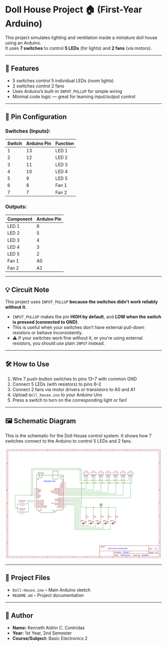 # Doll House Project 🏠 (First-Year Arduino)

This project simulates lighting and ventilation inside a miniature doll house using an Arduino.  
It uses **7 switches** to control **5 LEDs** (for lights) and **2 fans** (via motors).

---

## 🧠 Features

- 5 switches control 5 individual LEDs (room lights)
- 2 switches control 2 fans
- Uses Arduino’s built-in `INPUT_PULLUP` for simple wiring
- Minimal code logic — great for learning input/output control

---

## 🔌 Pin Configuration

### Switches (Inputs):
| Switch | Arduino Pin | Function     |
|--------|-------------|--------------|
| 1      | 13          | LED 1        |
| 2      | 12          | LED 2        |
| 3      | 11          | LED 3        |
| 4      | 10          | LED 4        |
| 5      | 9           | LED 5        |
| 6      | 8           | Fan 1        |
| 7      | 7           | Fan 2        |

### Outputs:
| Component | Arduino Pin |
|-----------|-------------|
| LED 1     | 6           |
| LED 2     | 5           |
| LED 3     | 4           |
| LED 4     | 3           |
| LED 5     | 2           |
| Fan 1     | A0          |
| Fan 2     | A1          |

---

## 💡 Circuit Note

This project uses `INPUT_PULLUP` **because the switches didn't work reliably without it.**

- `INPUT_PULLUP` makes the pin **HIGH by default**, and **LOW when the switch is pressed (connected to GND)**.
- This is useful when your switches don’t have external pull-down resistors or behave inconsistently.
- ⚠️ If your switches work fine without it, or you're using external resistors, you should use plain `INPUT` instead.


---

## 🛠️ How to Use

1. Wire 7 push-button switches to pins 13–7 with common GND
2. Connect 5 LEDs (with resistors) to pins 6–2
3. Connect 2 fans via motor drivers or transistors to A0 and A1
4. Upload `doll_house.ino` to your Arduino Uno
5. Press a switch to turn on the corresponding light or fan!

---

## 🖼️ Schematic Diagram

This is the schematic for the Doll House control system. It shows how 7 switches connect to the Arduino to control 5 LEDs and 2 fans.

![Schematic](schematic.png)

---

## 📁 Project Files

- `Doll-House.ino` – Main Arduino sketch
- `README.md` – Project documentation

---

## 👤 Author

- **Name:** Kenneth Aldrin C. Contridas 
- **Year:** 1st Year, 2nd Semester  
- **Course/Subject:** Basic Electronics 2

